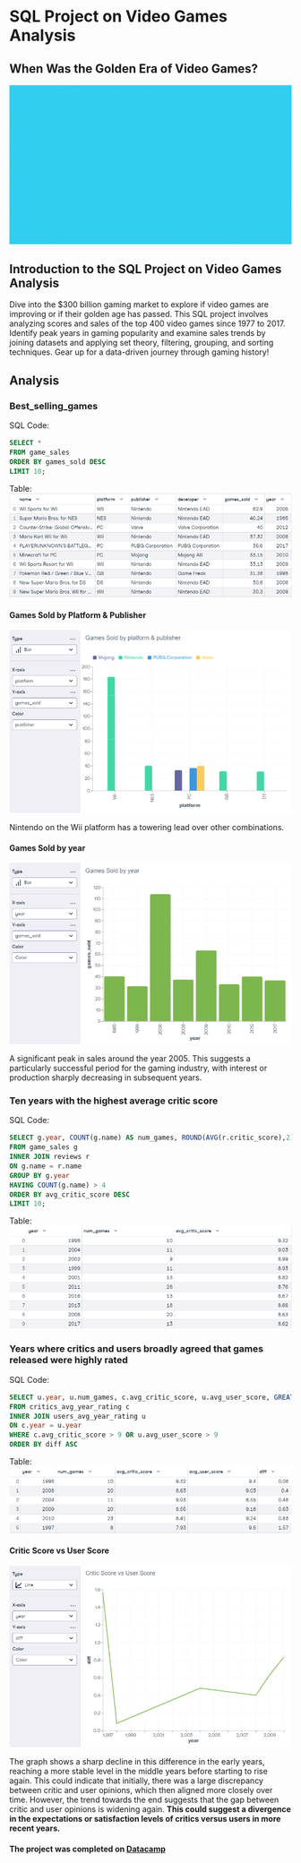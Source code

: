 # SQL Project on Video Games Analysis
When Was the Golden Era of Video Games?
---
<img src="../images/video-game/video-games-golden-era-cover.gif?raw=true"/>

## Introduction to the SQL Project on Video Games Analysis
Dive into the $300 billion gaming market to explore if video games are improving or if their golden age has passed. This SQL project involves analyzing scores and sales of the top 400 video games since 1977 to 2017. Identify peak years in gaming popularity and examine sales trends by joining datasets and applying set theory, filtering, grouping, and sorting techniques. Gear up for a data-driven journey through gaming history!

## Analysis
### Best_selling_games
SQL Code:
```SQL
SELECT *
FROM game_sales
ORDER BY games_sold DESC
LIMIT 10;
```

Table:
<img src="../images/video-game/best-selling-games.png?raw=true"/>


#### Games Sold by Platform & Publisher
<img src="../images/video-game/games-sold.png?raw=true"/>

Nintendo on the Wii platform has a towering lead over other combinations.

#### Games Sold by year
<img src="../images/video-game/games-sold-by-year.png?raw=true"/>

A significant peak in sales around the year 2005. This suggests a particularly successful period for the gaming industry, with interest or production sharply decreasing in subsequent years.

### Ten years with the highest average critic score
SQL Code:
```SQL
SELECT g.year, COUNT(g.name) AS num_games, ROUND(AVG(r.critic_score),2) AS avg_critic_score
FROM game_sales g
INNER JOIN reviews r
ON g.name = r.name
GROUP BY g.year
HAVING COUNT(g.name) > 4
ORDER BY avg_critic_score DESC
LIMIT 10;
```

Table:
<img src="../images/video-game/critic-score.png?raw=true"/>

### Years where critics and users broadly agreed that games released were highly rated 
SQL Code:
```SQL
SELECT u.year, u.num_games, c.avg_critic_score, u.avg_user_score, GREATEST(c.avg_critic_score, u.avg_user_score) - LEAST(c.avg_critic_score, u.avg_user_score) AS diff
FROM critics_avg_year_rating c
INNER JOIN users_avg_year_rating u
ON c.year = u.year
WHERE c.avg_critic_score > 9 OR u.avg_user_score > 9
ORDER BY diff ASC
```

Table:
<img src="../images/video-game/golden-year.png?raw=true"/>

#### Critic Score vs User Score
<img src="../images/video-game/critic-score-vs-user-score.png?raw=true"/>

The graph shows a sharp decline in this difference in the early years, reaching a more stable level in the middle years before starting to rise again. This could indicate that initially, there was a large discrepancy between critic and user opinions, which then aligned more closely over time. However, the trend towards the end suggests that the gap between critic and user opinions is widening again. **This could suggest a divergence in the expectations or satisfaction levels of critics versus users in more recent years.**

#### The project was completed on [Datacamp](https:/app.datacamp.com/learn/projects/2013) 